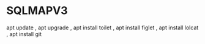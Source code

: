 # SQLMAPV3
apt update , apt upgrade , apt install toilet , apt install figlet , apt install lolcat , apt install git 
